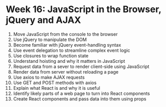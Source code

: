# Week 16: JavaScript in the Browser, jQuery and AJAX
1.  Move JavaScript from the console to the browser
2.  Use jQuery to manipulate the DOM
3.  Become familiar with jQuery event-handling syntax
4.  Use event delegation to streamline complex event logic
5.  Use closures to wrap function state
6.  Understand hoisting and why it matters in JavaScript
7.  Request data from a sever to render client-side using JavaScript
8.  Render data from server without reloading a page
9.  Use axios to make AJAX requests
10. Use GET and POST methods with axios
11. Explain what React is and why it is useful
12. Identify likely parts of a web page to turn into React components
13. Create React components and pass data into them using props

